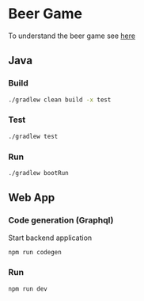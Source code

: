 # Beer Game

To understand the beer game see [here](RULES.md)
## Java
### Build
```bash
./gradlew clean build -x test
```

### Test
```bash
./gradlew test
```

### Run
```bash
./gradlew bootRun
```

## Web App
### Code generation (Graphql)
Start backend application
```bash
npm run codegen
```

### Run
```bash
npm run dev
```